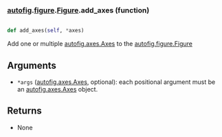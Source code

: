 ### [autofig](autofig.md).[figure](autofig.figure.md).[Figure](autofig.figure.Figure.md).add_axes (function)


```py

def add_axes(self, *axes)

```



Add one or multiple [autofig.axes.Axes](autofig.axes.Axes.md) to the [autofig.figure.Figure](autofig.figure.Figure.md)

Arguments
-----------
* `*args` ([autofig.axes.Axes](autofig.axes.Axes.md), optional): each positional argument must
    be an [autofig.axes.Axes](autofig.axes.Axes.md) object.

Returns
-----------
* None

